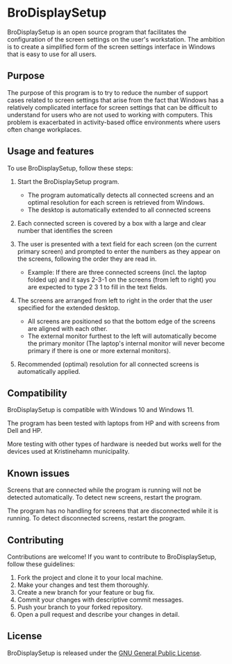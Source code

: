 # BroDisplaySetup

BroDisplaySetup is an open source program that facilitates the configuration of the screen settings on the user's workstation. The ambition is to create a simplified form of the screen settings interface in Windows that is easy to use for all users.

## Purpose

The purpose of this program is to try to reduce the number of support cases related to screen settings that arise from the fact that Windows has a relatively complicated interface for screen settings that can be difficult to understand for users who are not used to working with computers. This problem is exacerbated in activity-based office environments where users often change workplaces.

## Usage and features

To use BroDisplaySetup, follow these steps:

1. Start the BroDisplaySetup program.
    - The program automatically detects all connected screens and an optimal resolution for each screen is retrieved from Windows.
    - The desktop is automatically extended to all connected screens

1. Each connected screen is covered by a box with a large and clear number that identifies the screen
1. The user is presented with a text field for each screen (on the current primary screen) and prompted to enter the numbers as they appear on the screens, following the order they are read in.
    - Example: If there are three connected screens (incl. the laptop folded up) and it says 2-3-1 on the screens (from left to right) you are expected to type 2 3 1 to fill in the text fields.

1. The screens are arranged from left to right in the order that the user specified for the extended desktop.
    - All screens are positioned so that the bottom edge of the screens are aligned with each other.
    - The external monitor furthest to the left will automatically become the primary monitor (The laptop's internal monitor will never become primary if there is one or more external monitors).
1. Recommended (optimal) resolution for all connected screens is automatically applied.

## Compatibility

BroDisplaySetup is compatible with Windows 10 and Windows 11.

The program has been tested with laptops from HP and with screens from Dell and HP.

More testing with other types of hardware is needed but works well for the devices used at Kristinehamn municipality.

## Known issues

Screens that are connected while the program is running will not be detected automatically. To detect new screens, restart the program.

The program has no handling for screens that are disconnected while it is running. To detect disconnected screens, restart the program. 

## Contributing

Contributions are welcome! If you want to contribute to BroDisplaySetup, follow these guidelines:

1. Fork the project and clone it to your local machine.
2. Make your changes and test them thoroughly.
3. Create a new branch for your feature or bug fix.
4. Commit your changes with descriptive commit messages.
5. Push your branch to your forked repository.
6. Open a pull request and describe your changes in detail.

## License

BroDisplaySetup is released under the [GNU General Public License](LICENSE.md).


